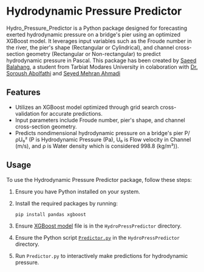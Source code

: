 # Hydrodynamic Pressure Predictor
Hydro_Pressure_Predictor is a Python package designed for forecasting exerted hydrodynamic pressure on a bridge's pier using an optimized XGBoost model. It leverages input variables such as the Froude number in the river, the pier's shape (Rectangular or Cylindrical), and channel cross-section geometry (Rectangular or Non-rectangular) to predict hydrodynamic pressure in Pascal. This package has been created by [Saeed Balahang](https://www.linkedin.com/in/saeed-balahang-31b52a207/), a student from Tarbiat Modares University in colaboration with [Dr. Soroush Abolfathi](https://warwick.ac.uk/fac/sci/eng/people/soroush_abolfathi/) and [Seyed Mehran Ahmadi](https://www.linkedin.com/in/s-mehran-ahmadi/?originalSubdomain=ir) 

## Features

- Utilizes an XGBoost model optimized through grid search cross-validation for accurate predictions.
- Input parameters include Froude number, pier's shape, and channel cross-section geometry.
- Predicts nondimensional hydrodynamic pressure on a bridge's pier P/ρU₀² (P is Hydrodynamic Pressure (Pa), U₀ is Flow velocity in Channel (m/s), and ρ is Water density which is considered 998.8 (kg/m³)).

## Usage

To use the Hydrodynamic Pressure Predictor package, follow these steps:

1. Ensure you have Python installed on your system.
2. Install the required packages by running:
   ```
   pip install pandas xgboost
   ```

3. Ensure [XGBoost model](https://github.com/saeedbala1995/HydroPressPredictor/blob/HydroPressPredictor/XGBoost.json) file is in the `HydroPressPredictor` directory.
4. Ensure the Python script [`Predictor.py`](https://github.com/saeedbala1995/Hydrodynamic-Pressure-Predictor/blob/main/hydro_pressure_predictor/hydro_pressure_predictor.py) in the `HydroPressPredictor` directory.
5. Run `Predictor.py` to interactively make predictions for hydrodynamic pressure.

